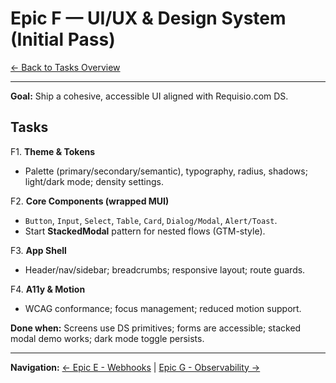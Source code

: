 # Epic F — UI/UX & Design System (Initial Pass)

[← Back to Tasks Overview](./Readme.md)

---

**Goal:** Ship a cohesive, accessible UI aligned with Requisio.com DS.

## Tasks

F1. **Theme & Tokens**

* Palette (primary/secondary/semantic), typography, radius, shadows; light/dark mode; density settings.

F2. **Core Components (wrapped MUI)**

* `Button`, `Input`, `Select`, `Table`, `Card`, `Dialog/Modal`, `Alert/Toast`.
* Start **StackedModal** pattern for nested flows (GTM-style).

F3. **App Shell**

* Header/nav/sidebar; breadcrumbs; responsive layout; route guards.

F4. **A11y & Motion**

* WCAG conformance; focus management; reduced motion support.

**Done when:** Screens use DS primitives; forms are accessible; stacked modal demo works; dark mode toggle persists.

---

**Navigation:** [← Epic E - Webhooks](./05-epic-e-webhooks.md) | [Epic G - Observability →](./07-epic-g-observability.md)